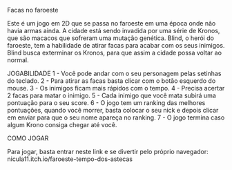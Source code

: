 Facas no faroeste

Este é um jogo em 2D que se passa no faroeste em uma época onde não havia armas ainda. A cidade está sendo invadida por uma série de Kronos, que são macacos que sofreram uma mutação genética. Blind, o herói do faroeste, tem a habilidade de atirar facas para acabar com os seus inimigos. Blind busca exterminar os Kronos, para que assim a cidade possa voltar ao normal.

JOGABILIDADE
1 - Você pode andar com o seu personagem pelas setinhas do teclado.
2 - Para atirar as facas basta clicar com o botão esquerdo do mouse.
3 - Os inimigos ficam mais rápidos com o tempo.
4 - Precisa acertar 2 facas para matar o inimigo.
5 - Cada inimigo que você mata subirá uma pontuação para o seu score.
6 - O jogo tem um ranking das melhores pontuações, quando você morrer, basta colocar o seu nick e depois clicar em enviar para que o seu nome apareça no ranking.
7 - O jogo termina caso algum Krono consiga chegar até você.

COMO JOGAR

Para jogar, basta entrar neste link e se divertir pelo próprio navegador: nicula11.itch.io/faroeste-tempo-dos-astecas
